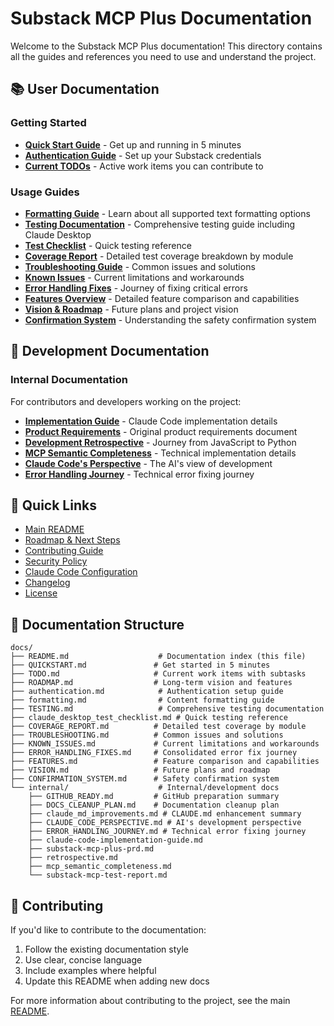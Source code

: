 # Substack MCP Plus Documentation

Welcome to the Substack MCP Plus documentation! This directory contains all the guides and references you need to use and understand the project.

## 📚 User Documentation

### Getting Started
- **[Quick Start Guide](QUICKSTART.md)** - Get up and running in 5 minutes
- **[Authentication Guide](authentication.md)** - Set up your Substack credentials
- **[Current TODOs](TODO.md)** - Active work items you can contribute to

### Usage Guides
- **[Formatting Guide](formatting.md)** - Learn about all supported text formatting options
- **[Testing Documentation](TESTING.md)** - Comprehensive testing guide including Claude Desktop
- **[Test Checklist](claude_desktop_test_checklist.md)** - Quick testing reference
- **[Coverage Report](COVERAGE_REPORT.md)** - Detailed test coverage breakdown by module
- **[Troubleshooting Guide](TROUBLESHOOTING.md)** - Common issues and solutions
- **[Known Issues](KNOWN_ISSUES.md)** - Current limitations and workarounds
- **[Error Handling Fixes](ERROR_HANDLING_FIXES.md)** - Journey of fixing critical errors
- **[Features Overview](FEATURES.md)** - Detailed feature comparison and capabilities
- **[Vision & Roadmap](VISION.md)** - Future plans and project vision
- **[Confirmation System](CONFIRMATION_SYSTEM.md)** - Understanding the safety confirmation system

## 🔧 Development Documentation

### Internal Documentation
For contributors and developers working on the project:
- **[Implementation Guide](internal/claude-code-implementation-guide.md)** - Claude Code implementation details
- **[Product Requirements](internal/substack-mcp-plus-prd.md)** - Original product requirements document
- **[Development Retrospective](internal/retrospective.md)** - Journey from JavaScript to Python
- **[MCP Semantic Completeness](internal/mcp_semantic_completeness.md)** - Technical implementation details
- **[Claude Code's Perspective](internal/CLAUDE_CODE_PERSPECTIVE.md)** - The AI's view of development
- **[Error Handling Journey](internal/ERROR_HANDLING_JOURNEY.md)** - Technical error fixing journey

## 🔗 Quick Links

- [Main README](../README.md)
- [Roadmap & Next Steps](ROADMAP.md)
- [Contributing Guide](../CONTRIBUTING.md)
- [Security Policy](../SECURITY.md)
- [Claude Code Configuration](../CLAUDE.md)
- [Changelog](../CHANGELOG.md)
- [License](../LICENSE)

## 📖 Documentation Structure

```
docs/
├── README.md                    # Documentation index (this file)
├── QUICKSTART.md               # Get started in 5 minutes
├── TODO.md                     # Current work items with subtasks
├── ROADMAP.md                  # Long-term vision and features
├── authentication.md            # Authentication setup guide
├── formatting.md                # Content formatting guide
├── TESTING.md                   # Comprehensive testing documentation
├── claude_desktop_test_checklist.md # Quick testing reference
├── COVERAGE_REPORT.md          # Detailed test coverage by module
├── TROUBLESHOOTING.md          # Common issues and solutions
├── KNOWN_ISSUES.md             # Current limitations and workarounds
├── ERROR_HANDLING_FIXES.md     # Consolidated error fix journey
├── FEATURES.md                 # Feature comparison and capabilities
├── VISION.md                   # Future plans and roadmap
├── CONFIRMATION_SYSTEM.md      # Safety confirmation system
└── internal/                    # Internal/development docs
    ├── GITHUB_READY.md         # GitHub preparation summary
    ├── DOCS_CLEANUP_PLAN.md    # Documentation cleanup plan
    ├── claude_md_improvements.md # CLAUDE.md enhancement summary
    ├── CLAUDE_CODE_PERSPECTIVE.md # AI's development perspective
    ├── ERROR_HANDLING_JOURNEY.md # Technical error fixing journey
    ├── claude-code-implementation-guide.md
    ├── substack-mcp-plus-prd.md
    ├── retrospective.md
    ├── mcp_semantic_completeness.md
    └── substack-mcp-test-report.md
```

## 🤝 Contributing

If you'd like to contribute to the documentation:
1. Follow the existing documentation style
2. Use clear, concise language
3. Include examples where helpful
4. Update this README when adding new docs

For more information about contributing to the project, see the main [README](../README.md).